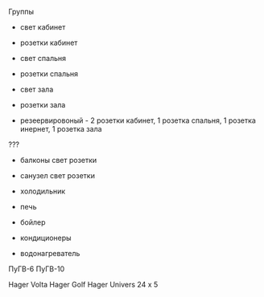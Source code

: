 Группы 

* свет кабинет
* розетки кабинет

* свет спальня
* розетки спальня

* свет зала
* розетки зала

* резеервировоный - 2 розетки кабинет, 1 розетка спальня, 1 розетка инернет, 1 розетка зала

???
* балконы свет розетки
* санузел свет розетки

* холодильник
* печь
* бойлер
* кондиционеры
* водонагреватель

ПуГВ-6
ПуГВ-10

Hager Volta 
Hager Golf
Hager Univers 24 x 5
